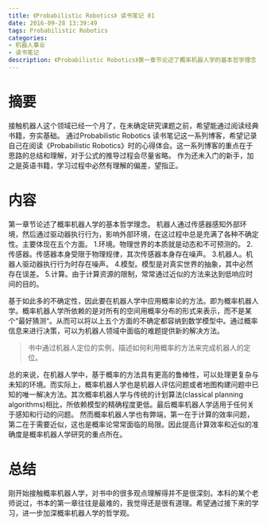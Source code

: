 ```yaml
---
title: 《Probabilistic Robotics》 读书笔记 01
date: 2016-09-28 13:39:49
tags: Probabilistic Robotics
categories:
- 机器人事业
- 读书笔记
description: 《Probabilistic Robotics》第一章节论述了概率机器人学的基本哲学理念
---
```

<!-- more -->

# 摘要
接触机器人这个领域已经一个月了，在未确定研究课题之前，希望能通过阅读经典书籍，夯实基础。
通过Probabilistic Robotics 读书笔记这一系列博客，希望记录自己在阅读《Probabilistic Robotics》时的心得体会。这一系列博客的重点在于思路的总结和理解，对于公式的推导过程会尽量省略。
作为还未入门的新手，加之是英语书籍，学习过程中必然有理解的偏差，望指正。

# 内容
第一章节论述了概率机器人学的基本哲学理念。
机器人通过传感器感知外部环境，然后通过驱动器执行行为，影响外部环境，在这过程中总是充满了各种不确定性。主要体现在五个方面。
1.环境。物理世界的本质就是动态和不可预测的。
2.传感器。传感器本身受限于物理规律，其次传感器本身存在噪声。
3.机器人。机器人驱动器执行行为时存在噪声。
4.模型。模型是对真实世界的抽象，其中必然存在误差。
5.计算。由于计算资源的限制，常常通过近似的方法来达到低响应时间的目的。

基于如此多的不确定性，因此要在机器人学中应用概率论的方法。即为概率机器人学。概率机器人学所依赖的是对所有的空间用概率分布的形式来表示，而不是某个“最好猜测“。从而可以将以上五个方面的不确定都容纳到数学模型中。通过概率信息来进行决策，可以为机器人领域中面临的难题提供新的解决方法。

>书中通过机器人定位的实例，描述如何利用概率的方法来完成机器人的定位。

总的来说，在机器人学中，基于概率的方法具有更高的鲁棒性，可以处理更复杂与未知的环境。而实际上，概率机器人学也是机器人评估问题或者地图构建问题中已知的唯一解决方法。其次概率机器人学与传统的计划算法(classical planning algorithms)相比，所依赖模型的精确程度更低。最后概率机器人学适用于任何关于感知和行动的问题。
然而概率机器人学也有弊端，第一在于计算的效率问题，第二在于需要近似，这也是概率论常常面临的局限。因此提高计算效率和近似的准确度是概率机器人学研究的重点所在。

# 总结
刚开始接触概率机器人学，对书中的很多观点理解得并不是很深刻。本科的某个老师说过，书本的第一章往往是最难的，我觉得还是很有道理。希望通过接下来的学习，进一步加深概率机器人学的哲学观。